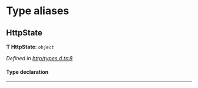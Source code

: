 

# Type aliases

<a id="httpstate"></a>

##  HttpState

**Ƭ HttpState**: *`object`*

*Defined in [http/types.d.ts:8](https://github.com/polkadot-js/api/blob/bba764b/packages/rpc-provider/src/http/types.d.ts#L8)*

#### Type declaration

___


